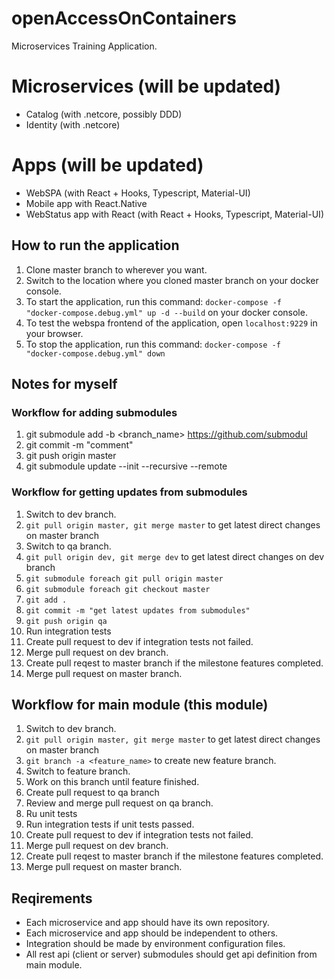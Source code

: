 # openAccessOnContainers
Microservices Training Application.

# Microservices (will be updated)
- Catalog (with .netcore, possibly DDD)
- Identity (with .netcore)

# Apps (will be updated)
- WebSPA (with React + Hooks, Typescript, Material-UI)
- Mobile app with React.Native
- WebStatus app with React (with React + Hooks, Typescript, Material-UI)

## How to run the application

1. Clone master branch to wherever you want.
2. Switch to the location where you cloned master branch on your docker console.
2. To start the application, run this command: <code>docker-compose -f "docker-compose.debug.yml" up -d --build</code> on your docker console.
3. To test the webspa frontend of the application, open <code>localhost:9229</code> in your browser.
4. To stop the application, run this command: <code>docker-compose -f "docker-compose.debug.yml" down</code>

## Notes for myself

### Workflow for adding submodules
1. git submodule add -b <branch_name> <https://github.com/submodul>
2. git commit -m "comment"
3. git push origin master
4. git submodule update --init --recursive --remote

### Workflow for getting updates from submodules
1. Switch to dev branch.
2. <code>git pull origin master, git merge master</code> to get latest direct changes on master branch
3. Switch to qa branch.
4. <code>git pull origin dev, git merge dev</code> to get latest direct changes on dev branch
5. <code>git submodule foreach git pull origin master</code>
6. <code>git submodule foreach git checkout master</code>
7. <code>git add .</code>
8. <code>git commit -m "get latest updates from submodules"</code>
9. <code>git push origin qa</code>
10. Run integration tests
11. Create pull request to dev if integration tests not failed.
12. Merge pull request on dev branch.
13. Create pull reqest to master branch if the milestone features completed.
14. Merge pull request on master branch.

## Workflow for main module (this module) 
1. Switch to dev branch.
2. <code>git pull origin master, git merge master</code> to get latest direct changes on master branch
3. <code>git branch -a <feature_name></code> to create new feature branch.
4. Switch to feature branch.
5. Work on this branch until feature finished.
6. Create pull request to qa branch
7. Review and merge pull request on qa branch.
8. Ru unit tests
5. Run integration tests if unit tests passed.
6. Create pull request to dev if integration tests not failed.
7. Merge pull request on dev branch.
8. Create pull reqest to master branch if the milestone features completed.
9. Merge pull request on master branch.

## Reqirements
- Each microservice and app should have its own repository.
- Each microservice and app should be independent to others.
- Integration should be made by environment configuration files.
- All rest api (client or server) submodules should get api definition from main module.
